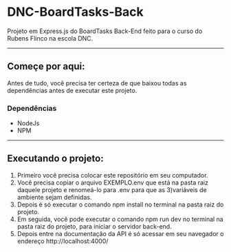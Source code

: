 # DNC-BoardTasks-Back
Projeto em Express.js do BoardTasks Back-End feito para o curso do Rubens Flinco na escola DNC.

---------------------------------------------------------------------------------------------------------------------------

## Começe por aqui:
Antes de tudo, você precisa ter certeza de que baixou todas as dependências antes de executar este projeto.

### Dependências
- NodeJs
- NPM

---------------------------------------------------------------------------------------------------------------------------

## Executando o projeto:
1) Primeiro você precisa colocar este repositório em seu computador.
2) Você precisa copiar o arquivo EXEMPLO.env que está na pasta raiz daquele projeto e renomeá-lo para .env para que as 3)variáveis de ambiente sejam definidas.
3) Depois é só executar o comando npm install no terminal na pasta raiz do projeto.
4) Em seguida, você pode executar o comando npm run dev no terminal na pasta raiz do projeto, para iniciar o servidor back-end.
5) Depois entre na documentação da API é só acessar em seu navegador o endereço http://localhost:4000/